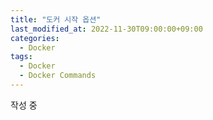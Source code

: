 ```yaml
---
title: "도커 시작 옵션"
last_modified_at: 2022-11-30T09:00:00+09:00
categories:
  - Docker
tags:
  - Docker
  - Docker Commands
---
```


작성 중